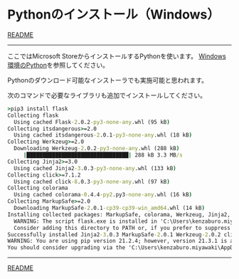 # Pythonのインストール（Windows）

[README](./README.md)

---

ここではMicrosoft StoreからインストールするPythonを使います。
[Windows 環境のPython](https://www.python.jp/install/windows/index.html)を参照してください。

Pythonのダウンロード可能なインストーラでも実施可能と思われます。

次のコマンドで必要なライブラリも追加でインストールしてください。

```cmd
>pip3 install flask
Collecting flask
  Using cached Flask-2.0.2-py3-none-any.whl (95 kB)
Collecting itsdangerous>=2.0
  Using cached itsdangerous-2.0.1-py3-none-any.whl (18 kB)
Collecting Werkzeug>=2.0
  Downloading Werkzeug-2.0.2-py3-none-any.whl (288 kB)
     |████████████████████████████████| 288 kB 3.3 MB/s
Collecting Jinja2>=3.0
  Using cached Jinja2-3.0.3-py3-none-any.whl (133 kB)
Collecting click>=7.1.2
  Using cached click-8.0.3-py3-none-any.whl (97 kB)
Collecting colorama
  Using cached colorama-0.4.4-py2.py3-none-any.whl (16 kB)
Collecting MarkupSafe>=2.0
  Downloading MarkupSafe-2.0.1-cp39-cp39-win_amd64.whl (14 kB)
Installing collected packages: MarkupSafe, colorama, Werkzeug, Jinja2, itsdangerous, click, flask
  WARNING: The script flask.exe is installed in 'C:\Users\kenzaburo.miyawaki\AppData\Local\Packages\PythonSoftwareFoundation.Python.3.9_qbz5n2kfra8p0\LocalCache\local-packages\Python39\Scripts' which is not on PATH.
  Consider adding this directory to PATH or, if you prefer to suppress this warning, use --no-warn-script-location.
Successfully installed Jinja2-3.0.3 MarkupSafe-2.0.1 Werkzeug-2.0.2 click-8.0.3 colorama-0.4.4 flask-2.0.2 itsdangerous-2.0.1
WARNING: You are using pip version 21.2.4; however, version 21.3.1 is available.
You should consider upgrading via the 'C:\Users\kenzaburo.miyawaki\AppData\Local\Microsoft\WindowsApps\PythonSoftwareFoundation.Python.3.9_qbz5n2kfra8p0\python.exe -m pip install --upgrade pip' command.
```

---

[README](./README.md)
